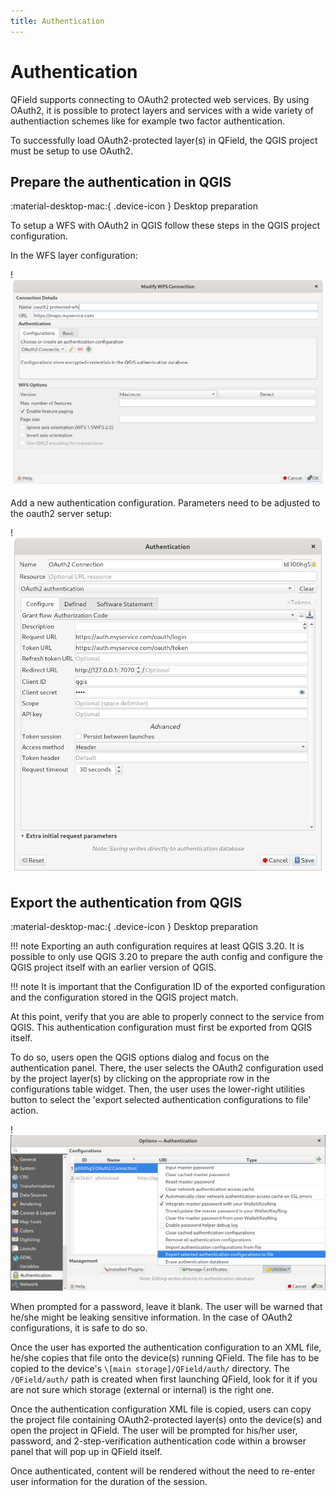 ```yaml
---
title: Authentication
---
```


# Authentication

QField supports connecting to OAuth2 protected web services. By using
OAuth2, it is possible to protect layers and services with a wide
variety of authentiaction schemes like for example two factor
authentication.

To successfully load OAuth2-protected layer(s) in QField, the QGIS
project must be setup to use OAuth2.

## Prepare the authentication in QGIS
:material-desktop-mac:{ .device-icon } Desktop preparation

To setup a WFS with OAuth2 in QGIS follow these steps in the QGIS
project configuration.

In the WFS layer configuration:

!![widgets](../assets/images/oauth2_setup_wfs.png)

Add a new authentication configuration. Parameters need to be adjusted
to the oauth2 server setup:

!![widgets](../assets/images/oauth2_setup_auth.png)

## Export the authentication from QGIS
:material-desktop-mac:{ .device-icon } Desktop preparation

!!! note
    Exporting an auth configuration requires at least QGIS 3.20. It is
    possible to only use QGIS 3.20 to prepare the auth config and configure
    the QGIS project itself with an earlier version of QGIS.

!!! note
    It is important that the Configuration ID of the exported configuration
    and the configuration stored in the QGIS project match.

At this point, verify that you are able to properly connect to the
service from QGIS. This authentication configuration must first be
exported from QGIS itself.

To do so, users open the QGIS options dialog and focus on the
authentication panel. There, the user selects the OAuth2 configuration
used by the project layer(s) by clicking on the appropriate row in the
configurations table widget. Then, the user uses the lower-right
utilities button to select the 'export selected authentication
configurations to file' action.

!![widgets](../assets/images/oauth2_export_config.png)

When prompted for a password, leave it blank. The user will be warned
that he/she might be leaking sensitive information. In the case of
OAuth2 configurations, it is safe to do so.

Once the user has exported the authentication configuration to an XML
file, he/she copies that file onto the device(s) running QField. The
file has to be copied to the device's `\[main storage]/QField/auth/`
directory. The `/QField/auth/` path is created when first
launching QField, look for it if you are not sure which storage
(external or internal) is the right one.

Once the authentication configuration XML file is copied, users can copy
the project file containing OAuth2-protected layer(s) onto the device(s)
and open the project in QField. The user will be prompted for his/her
user, password, and 2-step-verification authentication code within a
browser panel that will pop up in QField itself.

Once authenticated, content will be rendered without the need to
re-enter user information for the duration of the session.

